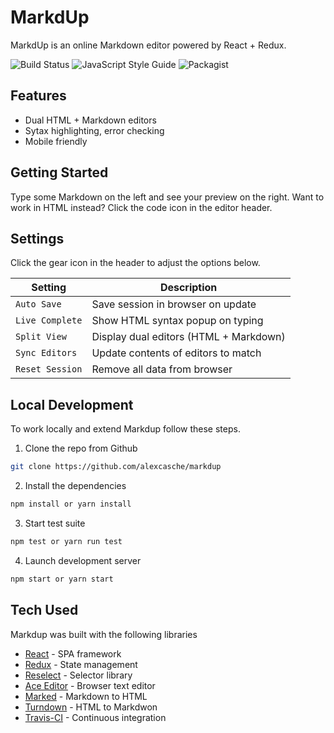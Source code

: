 # MarkdUp

MarkdUp is an online Markdown editor powered by React + Redux.

![Build Status][Travis-shield] ![JavaScript Style Guide][Prettier-shield] ![Packagist][MIT-shield]
 
## Features

 - Dual HTML + Markdown editors
 - Sytax highlighting, error checking
 - Mobile friendly

## Getting Started

Type some Markdown on the left and see your preview on the right.  Want to work in HTML instead?  Click the code icon in the editor header.

## Settings

Click the gear icon in the header to adjust the options below.

| Setting           |  Description                            |
|-------------------|-----------------------------------------|
| `Auto Save`       |  Save session in browser on update      |
| `Live Complete`   |  Show HTML syntax popup on typing       |
| `Split View`      |  Display dual editors (HTML + Markdown) |
| `Sync Editors`    |  Update contents of editors to match    |
| `Reset Session`   |  Remove all data from browser           |

## Local Development

To work locally and extend Markdup follow these steps.

1. Clone the repo from Github

```bash
git clone https://github.com/alexcasche/markdup
```

2. Install the dependencies

```bash
npm install or yarn install
```

3. Start test suite

```bash
npm test or yarn run test
```

4. Launch development server

```bash
npm start or yarn start
```

## Tech Used

Markdup was built with the following libraries

- [React] - SPA framework
- [Redux] - State management 
- [Reselect] - Selector library
- [Ace Editor] - Browser text editor
- [Marked] - Markdown to HTML
- [Turndown] - HTML to Markdwon
- [Travis-CI] - Continuous integration


[//]: <References>

[Travis-shield]: <https://travis-ci.com/alexcasche/markdup.svg?branch=master>
[Prettier-shield]: <https://img.shields.io/badge/code_style-prettier-ff69b4.svg?style=flat-circle>
[MIT-shield]: <https://img.shields.io/packagist/l/doctrine/orm.svg>

[React]: <https://reactjs.org/>
[Redux]: <https://redux.js.org/>
[Reselect]: <https://redux.js.org/recipes/computing-derived-data>
[Ace Editor]: <https://ace.c9.io/>
[Marked]: <https://github.com/markedjs/marked>
[Turndown]: <https://github.com/domchristie/turndown>
[Travis-CI]: <https://travis-ci.com/>

